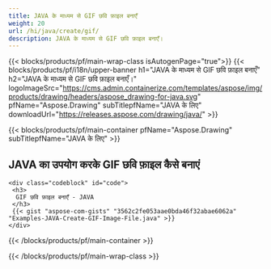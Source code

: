 ```yaml
---
title: JAVA के माध्यम से GIF छवि फ़ाइल बनाएँ
weight: 20
url: /hi/java/create/gif/
description: JAVA के माध्यम से GIF छवि फ़ाइल बनाएँ।
---
```


{{< blocks/products/pf/main-wrap-class isAutogenPage="true">}}
{{< blocks/products/pf/i18n/upper-banner h1="JAVA के माध्यम से GIF छवि फ़ाइल बनाएँ" h2="JAVA के माध्यम से GIF छवि फ़ाइल बनाएँ।" logoImageSrc="https://cms.admin.containerize.com/templates/aspose/img/products/drawing/headers/aspose_drawing-for-java.svg" pfName="Aspose.Drawing" subTitlepfName="JAVA के लिए" downloadUrl="https://releases.aspose.com/drawing/java/" >}}

{{< blocks/products/pf/main-container pfName="Aspose.Drawing" subTitlepfName="JAVA के लिए" >}}

<h2>JAVA का उपयोग करके GIF छवि फ़ाइल कैसे बनाएं</h2>

    <div class="codeblock" id="code">
     <h3>
      GIF छवि फ़ाइल बनाएँ - JAVA
     </h3>
     {{< gist "aspose-com-gists" "3562c2fe053aae0bda46f32abae6062a" "Examples-JAVA-Create-GIF-Image-File.java" >}}
    </div>

{{< /blocks/products/pf/main-container >}}


{{< /blocks/products/pf/main-wrap-class >}}
